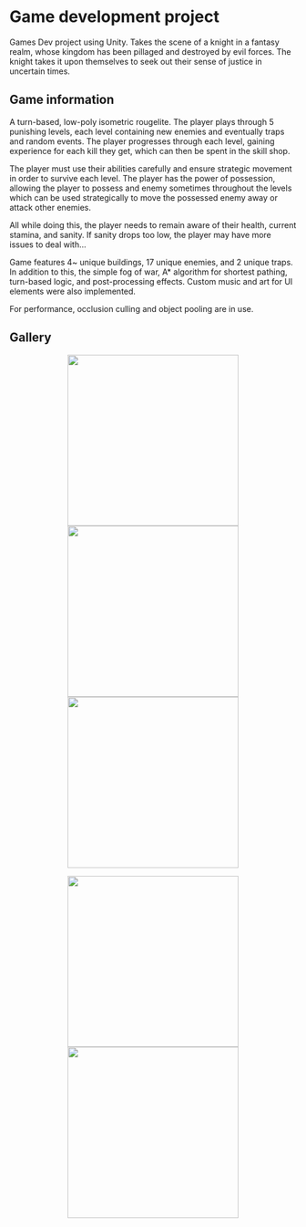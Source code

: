 # Game development project
Games Dev project using Unity.
Takes the scene of a knight in a fantasy realm, whose kingdom has been pillaged and destroyed by evil forces. The knight takes it upon themselves to seek out their sense of justice in uncertain times.

## Game information

A turn-based, low-poly isometric rougelite. The player plays through 5 punishing levels, each level containing new enemies and eventually traps and random events. The player progresses through each level, gaining experience for each kill they get, which can then be spent in the skill shop.

The player must use their abilities carefully and ensure strategic movement in order to survive each level. The player has the power of possession, allowing the player to possess and enemy sometimes throughout the levels which can be used strategically to move the possessed enemy away or attack other enemies.

All while doing this, the player needs to remain aware of their health, current stamina, and sanity. If sanity drops too low, the player may have more issues to deal with...

Game features 4~ unique buildings, 17 unique enemies, and 2 unique traps. In addition to this, the simple fog of war, A* algorithm for shortest pathing, turn-based logic, and post-processing effects. Custom music and art for UI elements were also implemented.

For performance, occlusion culling and object pooling are in use.

## Gallery

<p align="center">
  <img src="Assets/gitimage/g1.png" width="300"/>
  <img src="Assets/gitimage/g2.png" width="300"/>
  <img src="Assets/gitimage/g3.png" width="300"/>
</p>
<p align="center">
  <img src="Assets/gitimage/g4.png" width="300"/>
  <img src="Assets/gitimage/g5.png" width="300"/>
</p>
